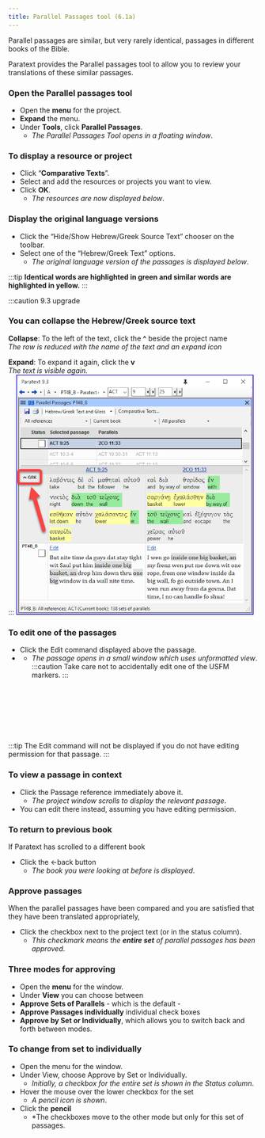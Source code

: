 ```yaml
---
title: Parallel Passages tool (6.1a)
---
```


Parallel passages are similar, but very rarely identical, passages in different books of the Bible.

Paratext provides the Parallel passages tool to allow you to review your translations of these similar passages.

### Open the Parallel passages tool

-  Open the **menu** for the project.
-  **Expand** the menu.
-  Under **Tools**, click **Parallel Passages**.
    -  *The Parallel Passages Tool opens in a floating window*.

### To display a resource or project

-  Click “**Comparative Texts**”.
-  Select and add the resources or projects you want to view.
-  Click **OK**.
    -  *The resources are now displayed below*.

### Display the original language versions

-  Click the “Hide/Show Hebrew/Greek Source Text” chooser on the toolbar.
-  Select one of the “Hebrew/Greek Text” options.
    -  *The original language version of the passages is displayed below*.

:::tip
**Identical words are highlighted in green and similar words are highlighted in yellow.**
:::

:::caution 9.3 upgrade
###    You can collapse the Hebrew/Greek source text
**Collapse**: To the left of the text, click the **^** beside the project name  
*The row is reduced with the name of the text and an expand icon*
  
**Expand**: To expand it again, click the **v**  
*The text is visible again.*  
:::
![](./../media/parallel-passage-greek-collapse.png)

### To edit one of the passages

-  Click the Edit command displayed above the passage.
-   -  *The passage opens in a small window which uses unformatted view*.
:::caution
Take care not to accidentally edit one of the USFM markers.
:::

 
-----

 
-----

:::tip
The Edit command will not be displayed if you do not have editing permission for that passage.
:::
### To view a passage in context

-  Click the Passage reference immediately above it.
    -  *The project window scrolls to display the relevant passage*.
-  You can edit there instead, assuming you have editing permission.

### To return to previous book

If Paratext has scrolled to a different book

-  Click the ←back button
    -  *The book you were looking at before is displayed*.

### Approve passages

When the parallel passages have been compared and you are satisfied that they have been translated appropriately,

-  Click the checkbox next to the project text (or in the status column).
    -  *This checkmark means the **entire set** of parallel passages has been approved*.

### Three modes for approving

-  Open the **menu** for the window.
-  Under **View** you can choose between
-  **Approve Sets of Parallels** - which is the default -
-  **Approve Passages individually** individual check boxes
-  **Approve by Set or Individually**, which allows you to switch back and forth between modes.

### To change from set to individually

-  Open the menu for the window.
-  Under View, choose Approve by Set or Individually.
    -  *Initially, a checkbox for the entire set is shown in the Status column*.
-  Hover the mouse over the lower checkbox for the set
    -  *A pencil icon is shown*.
-  Click the **pencil**
    -  *The checkboxes move to the other mode but only for this set of passages.
